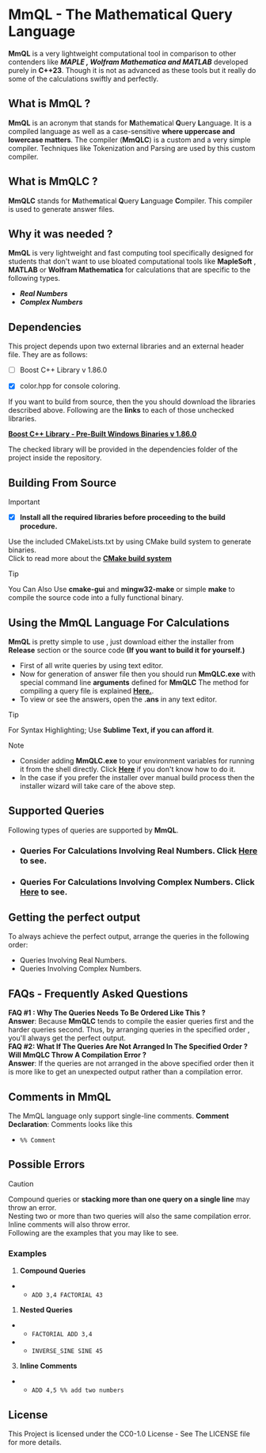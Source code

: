 # MmQL - The Mathematical Query Language
**MmQL** is a very lightweight computational tool in comparison to other contenders like ***MAPLE , Wolfram Mathematica and MATLAB*** developed purely in **C++23**. Though it is not as advanced as these tools but it really do some of the calculations swiftly and perfectly. 
## What is MmQL ?
**MmQL** is an acronym that stands for **M**athe**m**atical **Q**uery **L**anguage. It is a compiled language as well as a case-sensitive **where uppercase and  lowercase matters**. The compiler (**MmQLC**) is a custom and a very simple compiler. Techniques like Tokenization and Parsing are used by this custom compiler.

## What is MmQLC ?

**MmQLC** stands for **M**athe**m**atical **Q**uery **L**anguage **C**ompiler. This compiler is used to generate answer files.
## Why it was needed ?
**MmQL** is very lightweight and fast computing tool specifically designed for students that don't want to use bloated computational tools like **MapleSoft** , **MATLAB** or **Wolfram Mathematica** for calculations that are specific to the following types.
- ***Real Numbers***
- ***Complex Numbers***
<!--- ***Matrices****
- ***Vectors*** -->

## Dependencies
This project depends upon two external libraries and an external header file. They are as follows:
- [ ]  Boost C++ Library v 1.86.0
<!--- [ ] Eigen Linear Algebra Library v 3.4.0-->
- [X] color.hpp for console coloring.

If you want to build from source, then the you should download the libraries described above. Following are the **links** to each of those unchecked libraries.

[**Boost C++ Library - Pre-Built Windows Binaries v 1.86.0**](https://sourceforge.net/projects/boost/files/boost-binaries/1.86.0/boost_1_86_0-msvc-14.1-64.exe/download)

<!--[**Eigen Linear Algebra Library v 3.4.0**](https://gitlab.com/libeigen/eigen/-/archive/3.4.0/eigen-3.4.0.zip)-->

 The checked library will be provided in the dependencies folder of the project inside the repository.


## Building From Source
> [!IMPORTANT]
> - [X] **Install all the required libraries before proceeding to the build procedure.**

Use the included CMakeLists.txt by using CMake build system to generate binaries.</br> Click to read more about the [**CMake build system**](https://cmake.org/documentation/)

> [!TIP]
> You Can Also Use **cmake-gui** and **mingw32-make** or simple **make** to compile 
> the source code into a fully functional binary.

## Using the MmQL Language For Calculations

**MmQL**  is pretty simple to use , just download either the installer from **Release** section or the source code **(If you want to build it for yourself.)** 

- First of all write queries by using  text editor.
- Now for generation of answer file then you should run **MmQLC.exe** with special command line **arguments** defined for **MmQLC** The method for compiling a query file is explained [**Here.**](DetailedDocs/MmQLC_Usage.md).
- To view or see the answers, open the **.ans** in any text editor.

> [!TIP]
> For Syntax Highlighting; Use **Sublime Text, if you can afford it**.

 > [!NOTE]
 > - Consider adding **MmQLC.exe** to your environment variables for running it from the shell directly. Click  [**Here**](https://www.youtube.com/watch?v=z84UIZy_qgE) if you don't know how to do it.
 > -  In  the case if you prefer the installer over manual build process then the installer wizard will take care of the above step.

## Supported Queries
Following types of queries are supported by **MmQL**.
<!--- ### Queries For Variables. Click [**Here**](DetailedDocs/vars.md) to see.-->
- ### Queries For Calculations Involving Real Numbers. Click [**Here**](DetailedDocs/realNumbers.md) to see.
- ### Queries For Calculations Involving Complex Numbers. Click [**Here**](DetailedDocs/complexNumbers.md) to see.

##  Getting the perfect output
To always achieve the perfect output, arrange the queries in the following order:
<!--- Variables Definition.-->
- Queries Involving Real Numbers.
- Queries Involving Complex Numbers.
## FAQs - Frequently Asked Questions
**FAQ #1 : Why The Queries Needs To Be Ordered Like This ?**</br>
**Answer**: Because **MmQLC** tends to compile the easier queries first and the harder queries second. Thus, by arranging queries in the specified order , you'll always get the perfect output.</br>
**FAQ #2: What If The Queries Are Not Arranged In The Specified Order ? Will MmQLC Throw A Compilation Error ?**</br>
**Answer**: If the queries are not arranged in the above specified order then it is more like to get an unexpected output rather than a compilation error.

## Comments in MmQL
The MmQL language only support single-line comments.
**Comment Declaration**: Comments looks like this
- `%% Comment`
## Possible Errors
> [!CAUTION]
>Compound queries or **stacking more than one query on a single line** may throw an error.</br>
>Nesting two or more than two queries will also the same compilation error.</br>
>Inline comments will also throw error.</br> Following are the examples that you may like to see.
> ### Examples
> 1. **Compound Queries**
> - - `ADD 3,4 FACTORIAL 43`
> 1. **Nested Queries**
> - -    `FACTORIAL ADD 3,4`
> - -    `INVERSE_SINE SINE 45`
> 3.  **Inline Comments**
> - -  `ADD 4,5 %% add two numbers`

## License
This Project is licensed under the CC0-1.0 License - See The LICENSE file for more details.
